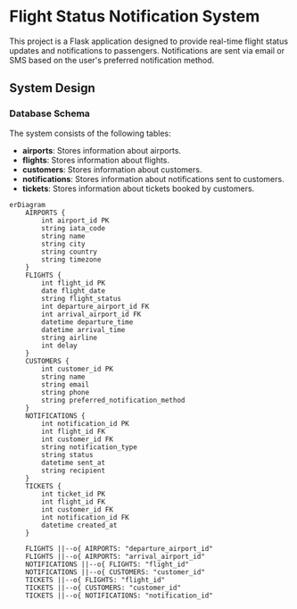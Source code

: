 # Flight Status Notification System

This project is a Flask application designed to provide real-time flight status updates and notifications to passengers. Notifications are sent via email or SMS based on the user's preferred notification method.

## System Design

### Database Schema

The system consists of the following tables:

- **airports**: Stores information about airports.
- **flights**: Stores information about flights.
- **customers**: Stores information about customers.
- **notifications**: Stores information about notifications sent to customers.
- **tickets**: Stores information about tickets booked by customers.

```mermaid
erDiagram
    AIRPORTS {
        int airport_id PK
        string iata_code
        string name
        string city
        string country
        string timezone
    }
    FLIGHTS {
        int flight_id PK
        date flight_date
        string flight_status
        int departure_airport_id FK
        int arrival_airport_id FK
        datetime departure_time
        datetime arrival_time
        string airline
        int delay
    }
    CUSTOMERS {
        int customer_id PK
        string name
        string email
        string phone
        string preferred_notification_method
    }
    NOTIFICATIONS {
        int notification_id PK
        int flight_id FK
        int customer_id FK
        string notification_type
        string status
        datetime sent_at
        string recipient
    }
    TICKETS {
        int ticket_id PK
        int flight_id FK
        int customer_id FK
        int notification_id FK
        datetime created_at
    }

    FLIGHTS ||--o{ AIRPORTS: "departure_airport_id"
    FLIGHTS ||--o{ AIRPORTS: "arrival_airport_id"
    NOTIFICATIONS ||--o{ FLIGHTS: "flight_id"
    NOTIFICATIONS ||--o{ CUSTOMERS: "customer_id"
    TICKETS ||--o{ FLIGHTS: "flight_id"
    TICKETS ||--o{ CUSTOMERS: "customer_id"
    TICKETS ||--o{ NOTIFICATIONS: "notification_id"
